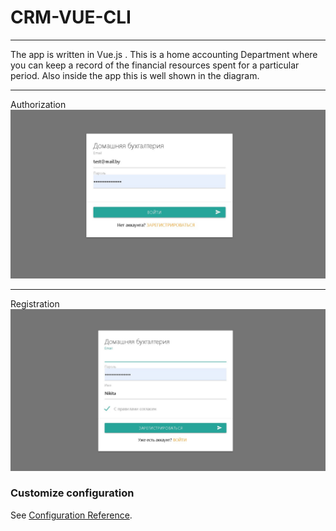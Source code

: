 # CRM-VUE-CLI
______________________________________________________________
The app is written in Vue.js . 
This is a home accounting Department where you can keep a record of the financial resources spent for a particular period.
Also inside the app this is well shown in the diagram.
______________________________________________________________

Authorization
![alt text](img_compil/Register.jpg "Описание будет тут")

______________________________________________________________
Registration
![alt text](img_compil/Register_2.jpg "Описание будет тут")

### Customize configuration
See [Configuration Reference](https://cli.vuejs.org/config/).
